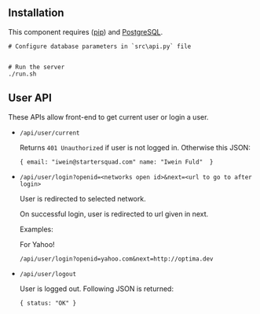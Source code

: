 Installation
------------

  This component requires ([pip](http://pip.readthedocs.org/en/latest/installing.html)) and [PostgreSQL](http://www.postgresql.org/download/).

    # Configure database parameters in `src\api.py` file
    

    # Run the server
    ./run.sh

User API
------------

These APIs allow front-end to get current user or login a user.

* `/api/user/current`

  Returns `401 Unauthorized` if user is not logged in. Otherwise this JSON:
  
  `{
	email: "iwein@startersquad.com"
	name: "Iwein Fuld" 
   }`
  
* `/api/user/login?openid=<networks open id>&next=<url to go to after login>`

  User is redirected to selected network.
  
  On successful login, user is redirected to url given in next.
  
  Examples:
  
  For Yahoo!
  
  `/api/user/login?openid=yahoo.com&next=http://optima.dev`

* `/api/user/logout`

  User is logged out. Following JSON is returned:
  
  `{
	status: "OK"
   }`
